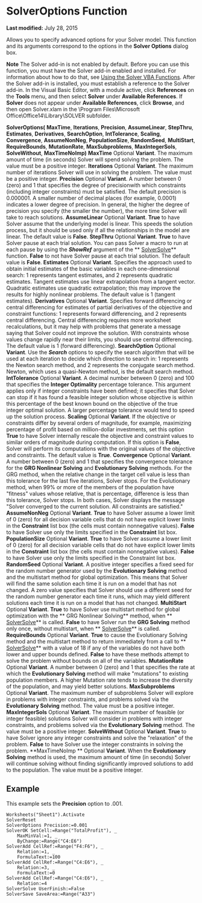 
# SolverOptions Function

 **Last modified:** July 28, 2015

Allows you to specify advanced options for your Solver model. This function and its arguments correspond to the options in the  **Solver Options** dialog box.

 **Note**  The Solver add-in is not enabled by default. Before you can use this function, you must have the Solver add-in enabled and installed. For information about how to do that, see  [Using the Solver VBA Functions](37d0aa49-2e5c-5efe-1c69-b5168af1f231.md). After the Solver add-in is installed, you must establish a reference to the Solver add-in. In the Visual Basic Editor, with a module active, click  **References** on the **Tools** menu, and then select **Solver** under **Available References**. If  **Solver** does not appear under **Available References**, click  **Browse**, and then open Solver.xlam in the \Program Files\Microsoft Office\Office14\Library\SOLVER subfolder.

 **SolverOptions(** **MaxTime**,  **Iterations**,  **Precision**,  **AssumeLinear**,  **StepThru**,  **Estimates**,  **Derivatives**,  **SearchOption**,  **IntTolerance**,  **Scaling**,  **Convergence**,  **AssumeNonNeg**,  **PopulationSize**,  **RandomSeed**,  **MultiStart**,  **RequireBounds**,  **MutationRate**,  **MaxSubproblems**,  **MaxIntegerSols**,  **SolveWithout**,  **MaxTimeNoImp)**
 **MaxTime** Optional **Variant**. The maximum amount of time (in seconds) Solver will spend solving the problem. The value must be a positive integer. 
 **Iterations** Optional **Variant**. The maximum number of iterations Solver will use in solving the problem. The value must be a positive integer. 
 **Precision** Optional **Variant**. A number between 0 (zero) and 1 that specifies the degree of precisionwith which constraints (including integer constraints) must be satisfied. The default precision is 0.000001. A smaller number of decimal places (for example, 0.0001) indicates a lower degree of precision. In general, the higher the degree of precision you specify (the smaller the number), the more time Solver will take to reach solutions.
 **AssumeLinear** Optional **Variant**.  **True** to have Solver assume that the underlying model is linear. This speeds the solution process, but it should be used only if all the relationships in the model are linear. The default value is **False**.
 **StepThru** Optional **Variant**.  **True** to have Solver pause at each trial solution. You can pass Solver a macro to run at each pause by using the **_ShowRef_** argument of the ** [SolverSolve](40ef53c8-ff54-bdc8-9f8b-bf9a4445ce51.md)** function. **False** to not have Solver pause at each trial solution. The default value is **False**.
 **Estimates** Optional **Variant**. Specifies the approach used to obtain initial estimates of the basic variables in each one-dimensional search: 1 represents tangent estimates, and 2 represents quadratic estimates. Tangent estimates use linear extrapolation from a tangent vector. Quadratic estimates use quadratic extrapolation; this may improve the results for highly nonlinear problems. The default value is 1 (tangent estimates).
 **Derivatives** Optional **Variant**. Specifies forward differencing or central differencing for estimates of partial derivatives of the objective and constraint functions: 1 represents forward differencing, and 2 represents central differencing. Central differencing requires more worksheet recalculations, but it may help with problems that generate a message saying that Solver could not improve the solution. With constraints whose values change rapidly near their limits, you should use central differencing. The default value is 1 (forward differencing).
 **SearchOption** Optional **Variant**. Use the  **_Search_** options to specify the search algorithm that will be used at each iteration to decide which direction to search in: 1 represents the Newton search method, and 2 represents the conjugate search method. Newton, which uses a quasi-Newton method, is the default search method.
 **IntTolerance** Optional **Variant**. A decimal number between 0 (zero) and 100 that specifies the  **Integer Optimality** percentage tolerance. This argument applies only if integer constraints have been defined; it specifies that Solver can stop if it has found a feasible integer solution whose objective is within this percentage of the best known bound on the objective of the true integer optimal solution. A larger percentage tolerance would tend to speed up the solution process.
 **Scaling** Optional **Variant**. If the objective or constraints differ by several orders of magnitude, for example, maximizing percentage of profit based on million-dollar investments, set this option  **True** to have Solver internally rescale the objective and constraint values to similar orders of magnitude during computation. If this option is **False**, Solver will perform its computations with the original values of the objective and constraints. The default value is  **True**.
 **Convergence** Optional **Variant**. A number between 0 (zero) and 1 that specifies the convergence tolerance for the  **GRG Nonlinear Solving** and **Evolutionary Solving** methods. For the GRG method, when the relative change in the target cell value is less than this tolerance for the last five iterations, Solver stops. For the Evolutionary method, when 99% or more of the members of the population have "fitness" values whose relative, that is percentage, difference is less than this tolerance, Solver stops. In both cases, Solver displays the message "Solver converged to the current solution. All constraints are satisfied."
 **AssumeNonNeg** Optional **Variant**.  **True** to have Solver assume a lower limit of 0 (zero) for all decision variable cells that do not have explicit lower limits in the **Constraint** list box (the cells must contain nonnegative values). **False** to have Solver use only the limits specified in the **Constraint** list box.
 **PopulationSize** Optional **Variant**.  **True** to have Solver assume a lower limit of 0 (zero) for all decision variable cells that do not have explicit lower limits in the **Constraint** list box (the cells must contain nonnegative values). **False** to have Solver use only the limits specified in the Constraint list box.
 **RandomSeed** Optional **Variant**. A positive integer specifies a fixed seed for the random number generator used by the  **Evolutionary Solving** method and the multistart method for global optimization. This means that Solver will find the same solution each time it is run on a model that has not changed. A zero value specifies that Solver should use a different seed for the random number generator each time it runs, which may yield different solutions each time it is run on a model that has not changed.
 **MultiStart** Optional **Variant**.  **True** to have Solver use multistart method for global optimization with the ** GRG Nonlinear Solving** method, when ** [SolverSolve](40ef53c8-ff54-bdc8-9f8b-bf9a4445ce51.md)** is called. **False** to have Solver run the **GRG Solving** method only once, without multistart, when ** [SolverSolve](40ef53c8-ff54-bdc8-9f8b-bf9a4445ce51.md)** is called.
 **RequireBounds** Optional **Variant**.  **True** to cause the Evolutionary Solving method and the multistart method to return immediately from a call to ** [SolverSolve](40ef53c8-ff54-bdc8-9f8b-bf9a4445ce51.md)** with a value of 18 if any of the variables do not have both lower and upper bounds defined. **False** to have these methods attempt to solve the problem without bounds on all of the variables.
 **MutationRate** Optional **Variant**. A number between 0 (zero) and 1 that specifies the rate at which the  **Evolutionary Solving** method will make "mutations" to existing population members. A higher Mutation rate tends to increase the diversity of the population, and may yield better solutions.
 **MaxSubproblems** Optional **Variant**. The maximum number of subproblems Solver will explore in problems with integer constraints, and problems solved via the  **Evolutionary Solving** method. The value must be a positive integer.
 **MaxIntegerSols** Optional **Variant**. The maximum number of feasible (or integer feasible) solutions Solver will consider in problems with integer constraints, and problems solved via the  **Evolutionary Solving** method. The value must be a positive integer.
 **SolveWithout** Optional **Variant**.  **True** to have Solver ignore any integer constraints and solve the "relaxation" of the problem. **False** to have Solver use the integer constraints in solving the problem.
 **MaxTimeNoImp ** Optional **Variant**. When the  **Evolutionary Solving** method is used, the maximum amount of time (in seconds) Solver will continue solving without finding significantly improved solutions to add to the population. The value must be a positive integer.

## Example

This example sets the  **Precision** option to .001.


```
Worksheets("Sheet1").Activate 
SolverReset 
SolverOptions Precision:=0.001 
SolverOK SetCell:=Range("TotalProfit"), _ 
    MaxMinVal:=1, _ 
    ByChange:=Range("C4:E6") 
SolverAdd CellRef:=Range("F4:F6"), _ 
    Relation:=1, _ 
    FormulaText:=100 
SolverAdd CellRef:=Range("C4:E6"), _ 
    Relation:=3, _ 
    FormulaText:=0 
SolverAdd CellRef:=Range("C4:E6"), _ 
    Relation:=4 
SolverSolve UserFinish:=False 
SolverSave SaveArea:=Range("A33")
```

